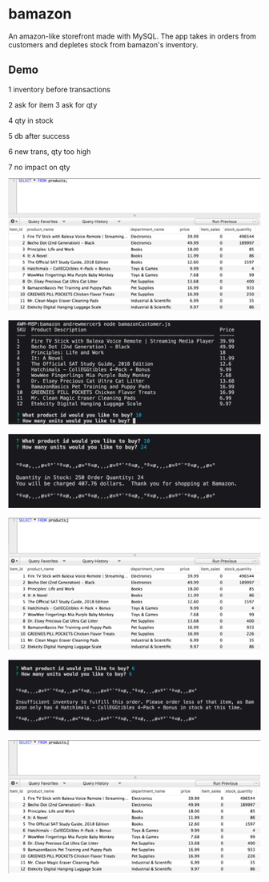 # bamazon
An amazon-like storefront made with MySQL. The app takes in orders from customers and depletes stock from bamazon's inventory.

## Demo

1 inventory before transactions

2 ask for item
3 ask for qty

4 qty in stock

5 db after success

6 new trans, qty too high

7 no impact on qty



![Screenshot](/screenshots/bamazonDemo1.png)
<br />  
![Screenshot](/screenshots/bamazonDemo2.png)
<br />  
![Screenshot](/screenshots/bamazonDemo3.png)
<br />  
![Screenshot](/screenshots/bamazonDemo4.png)
<br />  
![Screenshot](/screenshots/bamazonDemo5.png)
<br />  
![Screenshot](/screenshots/bamazonDemo6.png)
<br />  